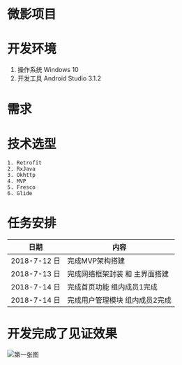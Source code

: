# 微影项目

# 开发环境
  1. 操作系统 Windows 10
  2. 开发工具 Android Studio 3.1.2
# 需求

# 技术选型
    1. Retrofit
    2. RxJava
    3. Okhttp
    4. MVP
    5. Fresco
    6. Glide

# 任务安排
日期 | 内容
----|----
2018-7-12 日 | 完成MVP架构搭建
2018-7-13 日 | 完成网络框架封装 和 主界面搭建
2018-7-14 日 | 完成首页功能  组内成员1完成
2018-7-14 日 | 完成用户管理模块 组内成员2完成

# 开发完成了见证效果
![第一张图](https://github.com/SixGroupss/weiying/blob/master/screenshot/1.png)